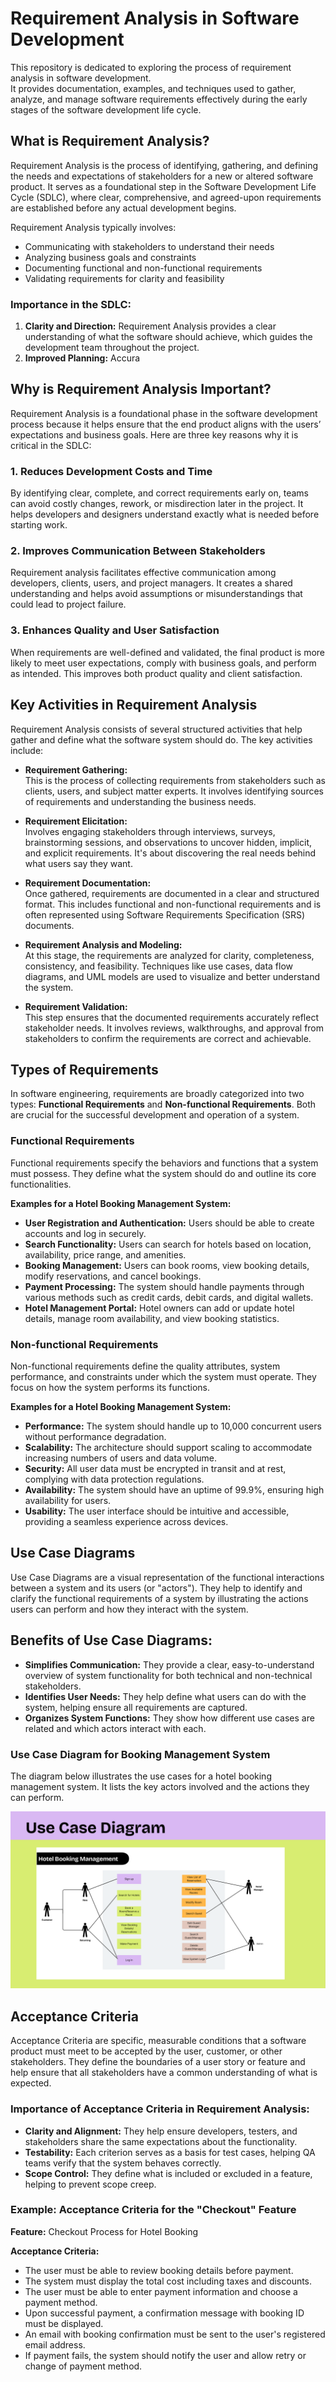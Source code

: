 # Requirement Analysis in Software Development

This repository is dedicated to exploring the process of requirement analysis in software development.  
It provides documentation, examples, and techniques used to gather, analyze, and manage software requirements effectively during the early stages of the software development life cycle.

## What is Requirement Analysis?

Requirement Analysis is the process of identifying, gathering, and defining the needs and expectations of stakeholders for a new or altered software product. It serves as a foundational step in the Software Development Life Cycle (SDLC), where clear, comprehensive, and agreed-upon requirements are established before any actual development begins.

Requirement Analysis typically involves:
- Communicating with stakeholders to understand their needs
- Analyzing business goals and constraints
- Documenting functional and non-functional requirements
- Validating requirements for clarity and feasibility

### Importance in the SDLC:

1. **Clarity and Direction:** Requirement Analysis provides a clear understanding of what the software should achieve, which guides the development team throughout the project.
2. **Improved Planning:** Accura

## Why is Requirement Analysis Important?

Requirement Analysis is a foundational phase in the software development process because it helps ensure that the end product aligns with the users’ expectations and business goals. Here are three key reasons why it is critical in the SDLC:

### 1. Reduces Development Costs and Time
By identifying clear, complete, and correct requirements early on, teams can avoid costly changes, rework, or misdirection later in the project. It helps developers and designers understand exactly what is needed before starting work.

### 2. Improves Communication Between Stakeholders
Requirement analysis facilitates effective communication among developers, clients, users, and project managers. It creates a shared understanding and helps avoid assumptions or misunderstandings that could lead to project failure.

### 3. Enhances Quality and User Satisfaction
When requirements are well-defined and validated, the final product is more likely to meet user expectations, comply with business goals, and perform as intended. This improves both product quality and client satisfaction.

## Key Activities in Requirement Analysis

Requirement Analysis consists of several structured activities that help gather and define what the software system should do. The key activities include:

- **Requirement Gathering:**  
  This is the process of collecting requirements from stakeholders such as clients, users, and subject matter experts. It involves identifying sources of requirements and understanding the business needs.

- **Requirement Elicitation:**  
  Involves engaging stakeholders through interviews, surveys, brainstorming sessions, and observations to uncover hidden, implicit, and explicit requirements. It's about discovering the real needs behind what users say they want.

- **Requirement Documentation:**  
  Once gathered, requirements are documented in a clear and structured format. This includes functional and non-functional requirements and is often represented using Software Requirements Specification (SRS) documents.

- **Requirement Analysis and Modeling:**  
  At this stage, the requirements are analyzed for clarity, completeness, consistency, and feasibility. Techniques like use cases, data flow diagrams, and UML models are used to visualize and better understand the system.

- **Requirement Validation:**  
  This step ensures that the documented requirements accurately reflect stakeholder needs. It involves reviews, walkthroughs, and approval from stakeholders to confirm the requirements are correct and achievable.

## Types of Requirements

In software engineering, requirements are broadly categorized into two types: **Functional Requirements** and **Non-functional Requirements**. Both are crucial for the successful development and operation of a system.

### Functional Requirements

Functional requirements specify the behaviors and functions that a system must possess. They define what the system should do and outline its core functionalities.

**Examples for a Hotel Booking Management System:**

- **User Registration and Authentication:** Users should be able to create accounts and log in securely.
- **Search Functionality:** Users can search for hotels based on location, availability, price range, and amenities.
- **Booking Management:** Users can book rooms, view booking details, modify reservations, and cancel bookings.
- **Payment Processing:** The system should handle payments through various methods such as credit cards, debit cards, and digital wallets.
- **Hotel Management Portal:** Hotel owners can add or update hotel details, manage room availability, and view booking statistics.

### Non-functional Requirements

Non-functional requirements define the quality attributes, system performance, and constraints under which the system must operate. They focus on how the system performs its functions.

**Examples for a Hotel Booking Management System:**

- **Performance:** The system should handle up to 10,000 concurrent users without performance degradation.
- **Scalability:** The architecture should support scaling to accommodate increasing numbers of users and data volume.
- **Security:** All user data must be encrypted in transit and at rest, complying with data protection regulations.
- **Availability:** The system should have an uptime of 99.9%, ensuring high availability for users.
- **Usability:** The user interface should be intuitive and accessible, providing a seamless experience across devices.

## Use Case Diagrams

Use Case Diagrams are a visual representation of the functional interactions between a system and its users (or "actors"). They help to identify and clarify the functional requirements of a system by illustrating the actions users can perform and how they interact with the system.

## Benefits of Use Case Diagrams:
- **Simplifies Communication:** They provide a clear, easy-to-understand overview of system functionality for both technical and non-technical stakeholders.
- **Identifies User Needs:** They help define what users can do with the system, helping ensure all requirements are captured.
- **Organizes System Functions:** They show how different use cases are related and which actors interact with each.

### Use Case Diagram for Booking Management System

The diagram below illustrates the use cases for a hotel booking management system. It lists the key actors involved and the actions they can perform.

![Use Case Diagram](./alx-booking-uc.png)

## Acceptance Criteria

Acceptance Criteria are specific, measurable conditions that a software product must meet to be accepted by the user, customer, or other stakeholders. They define the boundaries of a user story or feature and help ensure that all stakeholders have a common understanding of what is expected.

### Importance of Acceptance Criteria in Requirement Analysis:

- **Clarity and Alignment:** They help ensure developers, testers, and stakeholders share the same expectations about the functionality.
- **Testability:** Each criterion serves as a basis for test cases, helping QA teams verify that the system behaves correctly.
- **Scope Control:** They define what is included or excluded in a feature, helping to prevent scope creep.

### Example: Acceptance Criteria for the "Checkout" Feature

**Feature:** Checkout Process for Hotel Booking

**Acceptance Criteria:**
- The user must be able to review booking details before payment.
- The system must display the total cost including taxes and discounts.
- The user must be able to enter payment information and choose a payment method.
- Upon successful payment, a confirmation message with booking ID must be displayed.
- An email with booking confirmation must be sent to the user's registered email address.
- If payment fails, the system should notify the user and allow retry or change of payment method.

